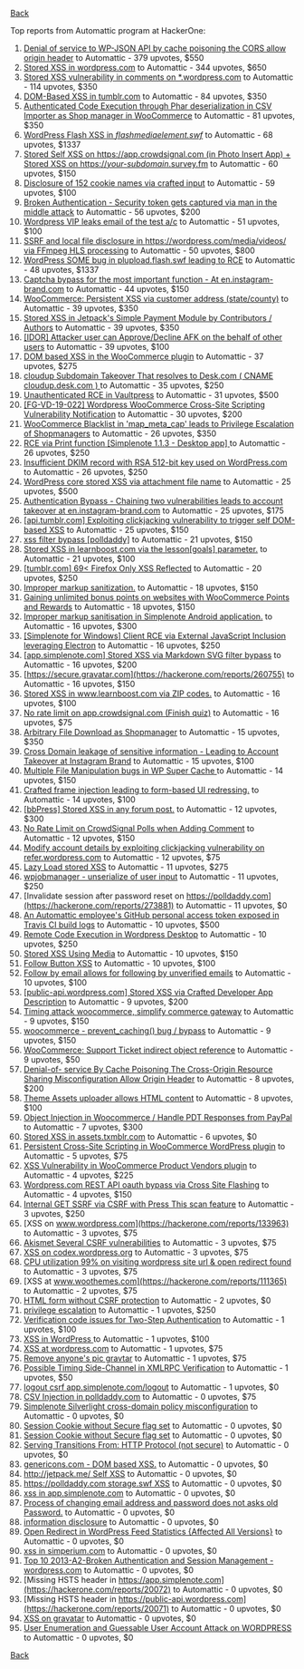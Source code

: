 [Back](../README.md)

Top reports from Automattic program at HackerOne:

1. [Denial of service to WP-JSON API by cache poisoning the CORS allow origin header](https://hackerone.com/reports/591302) to Automattic - 379 upvotes, $550
2. [Stored XSS in wordpress.com](https://hackerone.com/reports/733248) to Automattic - 344 upvotes, $650
3. [Stored XSS vulnerability in comments on *.wordpress.com](https://hackerone.com/reports/707720) to Automattic - 114 upvotes, $350
4. [DOM-Based XSS in tumblr.com](https://hackerone.com/reports/882546) to Automattic - 84 upvotes, $350
5. [Authenticated Code Execution through Phar deserialization in CSV Importer as Shop manager in WooCommerce](https://hackerone.com/reports/403083) to Automattic - 81 upvotes, $350
6. [WordPress Flash XSS in *flashmediaelement.swf*](https://hackerone.com/reports/134546) to Automattic - 68 upvotes, $1337
7. [Stored Self XSS on https://app.crowdsignal.com (in Photo Insert App) + Stored XSS on https://*your-subdomain*.survey.fm](https://hackerone.com/reports/667188) to Automattic - 60 upvotes, $150
8. [Disclosure of 152 cookie names via crafted input](https://hackerone.com/reports/310105) to Automattic - 59 upvotes, $100
9. [Broken Authentication - Security token gets captured via man in the middle attack](https://hackerone.com/reports/206650) to Automattic - 56 upvotes, $200
10. [Wordpress VIP leaks email of the test a/c](https://hackerone.com/reports/540301) to Automattic - 51 upvotes, $100
11. [SSRF and local file disclosure in https://wordpress.com/media/videos/ via FFmpeg HLS processing](https://hackerone.com/reports/237381) to Automattic - 50 upvotes, $800
12. [WordPress SOME bug in plupload.flash.swf leading to RCE](https://hackerone.com/reports/134738) to Automattic - 48 upvotes, $1337
13. [Captcha bypass for the most important function - At en.instagram-brand.com](https://hackerone.com/reports/206653) to Automattic - 44 upvotes, $150
14. [WooCommerce: Persistent XSS via customer address (state/county)](https://hackerone.com/reports/530499) to Automattic - 39 upvotes, $350
15. [Stored XSS in Jetpack's Simple Payment Module by Contributors / Authors](https://hackerone.com/reports/402753) to Automattic - 39 upvotes, $350
16. [[IDOR] Attacker user can Approve/Decline AFK on the behalf of other users](https://hackerone.com/reports/725569) to Automattic - 39 upvotes, $100
17. [DOM based XSS in the WooCommerce plugin](https://hackerone.com/reports/507139) to Automattic - 37 upvotes, $275
18. [cloudup Subdomain Takeover That resolves to Desk.com ( CNAME cloudup.desk.com ) ](https://hackerone.com/reports/201796) to Automattic - 35 upvotes, $250
19. [Unauthenticated RCE in Vaultpress](https://hackerone.com/reports/236552) to Automattic - 31 upvotes, $500
20. [[FG-VD-19-022] Wordpress WooCommerce Cross-Site Scripting Vulnerability Notification](https://hackerone.com/reports/495583) to Automattic - 30 upvotes, $200
21. [WooCommerce Blacklist in 'map_meta_cap' leads to Privilege Escalation of Shopmanagers](https://hackerone.com/reports/403039) to Automattic - 26 upvotes, $350
22. [RCE via Print function [Simplenote 1.1.3 - Desktop app] ](https://hackerone.com/reports/358049) to Automattic - 26 upvotes, $250
23. [Insufficient DKIM record with RSA 512-bit key used on WordPress.com](https://hackerone.com/reports/550937) to Automattic - 26 upvotes, $250
24. [WordPress core stored XSS via attachment file name](https://hackerone.com/reports/139245) to Automattic - 25 upvotes, $500
25. [Authentication Bypass - Chaining two vulnerabilities leads to account takeover at en.instagram-brand.com](https://hackerone.com/reports/209008) to Automattic - 25 upvotes, $175
26. [[api.tumblr.com] Exploiting clickjacking vulnerability to trigger self DOM-based XSS](https://hackerone.com/reports/953579) to Automattic - 25 upvotes, $150
27. [xss filter bypass [polldaddy]](https://hackerone.com/reports/264832) to Automattic - 21 upvotes, $150
28. [Stored XSS in learnboost.com via the lesson[goals] parameter.](https://hackerone.com/reports/300270) to Automattic - 21 upvotes, $100
29. [[tumblr.com] 69\< Firefox Only  XSS Reflected](https://hackerone.com/reports/915756) to Automattic - 20 upvotes, $250
30. [Improper markup sanitization.](https://hackerone.com/reports/289823) to Automattic - 18 upvotes, $150
31. [Gaining unlimited bonus points on websites with WooCommerce Points and Rewards](https://hackerone.com/reports/592803) to Automattic - 18 upvotes, $150
32. [Improper markup sanitisation in Simplenote Android application.](https://hackerone.com/reports/297547) to Automattic - 16 upvotes, $300
33. [[Simplenote for Windows] Client RCE via External JavaScript Inclusion leveraging Electron](https://hackerone.com/reports/291539) to Automattic - 16 upvotes, $250
34. [[app.simplenote.com] Stored XSS via Markdown SVG filter bypass](https://hackerone.com/reports/271007) to Automattic - 16 upvotes, $200
35. [https://secure.gravatar.com](https://hackerone.com/reports/260755) to Automattic - 16 upvotes, $150
36. [Stored XSS in www.learnboost.com via ZIP codes.](https://hackerone.com/reports/300812) to Automattic - 16 upvotes, $100
37. [No rate limit on app.crowdsignal.com (Finish quiz)](https://hackerone.com/reports/568832) to Automattic - 16 upvotes, $75
38. [Arbitrary File Download as Shopmanager](https://hackerone.com/reports/402473) to Automattic - 15 upvotes, $350
39. [Cross Domain leakage of sensitive information - Leading to Account Takeover at Instagram Brand](https://hackerone.com/reports/209352) to Automattic - 15 upvotes, $100
40. [Multiple File Manipulation bugs in WP Super Cache ](https://hackerone.com/reports/240886) to Automattic - 14 upvotes, $150
41. [Crafted frame injection leading to form-based UI redressing.](https://hackerone.com/reports/291683) to Automattic - 14 upvotes, $100
42. [[bbPress] Stored XSS in any forum post.](https://hackerone.com/reports/151117) to Automattic - 12 upvotes, $300
43. [No Rate Limit on CrowdSignal Polls when Adding Comment](https://hackerone.com/reports/488923) to Automattic - 12 upvotes, $150
44. [Modify account details by exploiting clickjacking vulnerability on refer.wordpress.com](https://hackerone.com/reports/765355) to Automattic - 12 upvotes, $75
45. [Lazy Load stored XSS](https://hackerone.com/reports/152416) to Automattic - 11 upvotes, $275
46. [wpjobmanager - unserialize of user input](https://hackerone.com/reports/308489) to Automattic - 11 upvotes, $250
47. [Invalidate session after password reset on https://polldaddy.com](https://hackerone.com/reports/273881) to Automattic - 11 upvotes, $0
48. [An Automattic employee's GitHub personal access token exposed in Travis CI build logs](https://hackerone.com/reports/218264) to Automattic - 10 upvotes, $500
49. [Remote Code Execution in Wordpress Desktop](https://hackerone.com/reports/301458) to Automattic - 10 upvotes, $250
50. [Stored XSS Using Media](https://hackerone.com/reports/275386) to Automattic - 10 upvotes, $150
51. [Follow Button XSS](https://hackerone.com/reports/172574) to Automattic - 10 upvotes, $100
52. [Follow by email allows for following by unverified emails](https://hackerone.com/reports/762121) to Automattic - 10 upvotes, $100
53. [[public-api.wordpress.com] Stored XSS via Crafted Developer App Description](https://hackerone.com/reports/293743) to Automattic - 9 upvotes, $200
54. [Timing attack woocommerce, simplify commerce gateway](https://hackerone.com/reports/239359) to Automattic - 9 upvotes, $150
55. [woocommerce - prevent_caching() bug / bypass](https://hackerone.com/reports/241323) to Automattic - 9 upvotes, $150
56. [WooCommerce: Support Ticket indirect object reference](https://hackerone.com/reports/91599) to Automattic - 9 upvotes, $50
57. [Denial-of- service By Cache Poisoning The Cross-Origin Resource Sharing Misconfiguration Allow Origin Header](https://hackerone.com/reports/921704) to Automattic - 8 upvotes, $200
58. [Theme Assets uploader allows HTML content](https://hackerone.com/reports/769998) to Automattic - 8 upvotes, $100
59. [Object Injection in Woocommerce / Handle PDT Responses from PayPal](https://hackerone.com/reports/245228) to Automattic - 7 upvotes, $300
60. [Stored XSS in assets.txmblr.com](https://hackerone.com/reports/870703) to Automattic - 6 upvotes, $0
61. [Persistent Cross-Site Scripting in WooCommerce WordPress plugin](https://hackerone.com/reports/152692) to Automattic - 5 upvotes, $75
62. [XSS Vulnerability in WooCommerce Product Vendors plugin](https://hackerone.com/reports/253313) to Automattic - 4 upvotes, $225
63. [Wordpress.com REST API oauth bypass via Cross Site Flashing](https://hackerone.com/reports/176308) to Automattic - 4 upvotes, $150
64. [Internal GET SSRF via CSRF with Press This scan feature](https://hackerone.com/reports/110801) to Automattic - 3 upvotes, $250
65. [XSS on www.wordpress.com](https://hackerone.com/reports/133963) to Automattic - 3 upvotes, $75
66. [Akismet Several CSRF vulnerabilities](https://hackerone.com/reports/131108) to Automattic - 3 upvotes, $75
67. [XSS on codex.wordpress.org](https://hackerone.com/reports/104559) to Automattic - 3 upvotes, $75
68. [CPU utilization 99% on visiting wordpress site url & open redirect found](https://hackerone.com/reports/129091) to Automattic - 3 upvotes, $75
69. [XSS at www.woothemes.com](https://hackerone.com/reports/111365) to Automattic - 2 upvotes, $75
70. [HTML form without CSRF protection](https://hackerone.com/reports/7849) to Automattic - 2 upvotes, $0
71. [privilege escalation](https://hackerone.com/reports/13959) to Automattic - 1 upvotes, $250
72. [Verification code issues for Two-Step Authentication](https://hackerone.com/reports/67660) to Automattic - 1 upvotes, $100
73. [XSS in WordPress ](https://hackerone.com/reports/81736) to Automattic - 1 upvotes, $100
74. [XSS at wordpress.com](https://hackerone.com/reports/111500) to Automattic - 1 upvotes, $75
75. [Remove anyone's pic gravtar](https://hackerone.com/reports/101145) to Automattic - 1 upvotes, $75
76. [Possible Timing Side-Channel in XMLRPC Verification](https://hackerone.com/reports/107296) to Automattic - 1 upvotes, $50
77. [logout csrf app.simplenote.com/logout](https://hackerone.com/reports/13705) to Automattic - 1 upvotes, $0
78. [CSV Injection in polldaddy.com](https://hackerone.com/reports/92353) to Automattic - 0 upvotes, $75
79. [Simplenote Silverlight cross-domain policy misconfiguration](https://hackerone.com/reports/7571) to Automattic - 0 upvotes, $0
80. [Session Cookie without Secure flag set](https://hackerone.com/reports/7680) to Automattic - 0 upvotes, $0
81. [Session Cookie without Secure flag set](https://hackerone.com/reports/7843) to Automattic - 0 upvotes, $0
82. [Serving Transitions From: HTTP Protocol (not secure)](https://hackerone.com/reports/14803) to Automattic - 0 upvotes, $0
83. [genericons.com - DOM based XSS.](https://hackerone.com/reports/14305) to Automattic - 0 upvotes, $0
84. [http://jetpack.me/ Self XSS](https://hackerone.com/reports/14303) to Automattic - 0 upvotes, $0
85. [https://polldaddy.com storage.swf XSS](https://hackerone.com/reports/9522) to Automattic - 0 upvotes, $0
86. [xss in app.simplenote.com](https://hackerone.com/reports/13703) to Automattic - 0 upvotes, $0
87. [Process of changing email address and password does not asks old Password.](https://hackerone.com/reports/15777) to Automattic - 0 upvotes, $0
88. [information disclosure](https://hackerone.com/reports/13939) to Automattic - 0 upvotes, $0
89. [Open Redirect in WordPress Feed Statistics {Affected All Versions}](https://hackerone.com/reports/22142) to Automattic - 0 upvotes, $0
90. [xss in simperium.com](https://hackerone.com/reports/13746) to Automattic - 0 upvotes, $0
91. [Top 10 2013-A2-Broken Authentication and Session Management - wordpress.com](https://hackerone.com/reports/18503) to Automattic - 0 upvotes, $0
92. [Missing HSTS header in https://app.simplenote.com](https://hackerone.com/reports/20072) to Automattic - 0 upvotes, $0
93. [Missing HSTS header in https://public-api.wordpress.com](https://hackerone.com/reports/20071) to Automattic - 0 upvotes, $0
94. [XSS on gravatar](https://hackerone.com/reports/13794) to Automattic - 0 upvotes, $0
95. [User Enumeration and Guessable User Account Attack on WORDPRESS](https://hackerone.com/reports/16439) to Automattic - 0 upvotes, $0


[Back](../README.md)